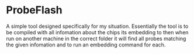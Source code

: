 # ProbeFlash

A simple tool designed specifically for my situation.
Essentially the tool is to be compiled with all infomation about the chips its embedding to then when run on another machine in the correct folder it will find all probes matching the given infomation and to run an embedding command for each.
